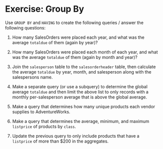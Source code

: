 # Exercise: Group By

Use `GROUP BY` and `HAVING` to create the following queries / answer the following questions:

1. How many SalesOrders were placed each year, and what was the average `totaldue` of them (again by year)?
2. How many SalesOrders were placed each month of each year, and what was the average `totaldue` of them (again by month and year)?


3. Join the `salesperson` table to the `salesorderheader` table, then calculate the average `totaldue` by year, month, and salesperson along with the salespersons name.


4. Make a separate query (or use a subquery) to determine the global average `totaldue` and then limit the above list to only records with a monthly per-salesperson average that is above the global average.
5. Make a query that determines how many unique products each vendor supplies to AdventureWorks.
6. Make a query that determines the average, minimum, and maximum `listprice` of products by `class`. 
7. Update the previous query to only include products that have a `listprice` of more than $200 in the aggregates.